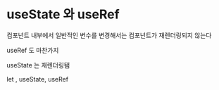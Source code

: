 # useState 와 useRef

컴포넌트 내부에서 일반적인 변수를 변경해서는 컴포넌트가 재렌더링되지 않는다

useRef 도 마찬가지

useState 는 재렌더링됌

let , useState, useRef
